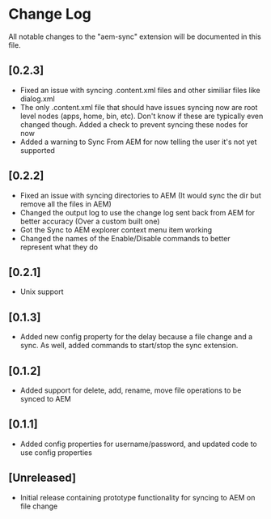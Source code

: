 # Change Log
All notable changes to the "aem-sync" extension will be documented in this file.

## [0.2.3]
- Fixed an issue with syncing .content.xml files and other similiar files like dialog.xml
- The only .content.xml file that should have issues syncing now are root level nodes (apps, home, bin, etc).  Don't know if these are typically even changed though. 
    Added a check to prevent syncing these nodes for now
- Added a warning to Sync From AEM for now telling the user it's not yet supported

## [0.2.2]
- Fixed an issue with syncing directories to AEM (It would sync the dir but remove all the files in AEM)
- Changed the output log to use the change log sent back from AEM for better accuracy (Over a custom built one)
- Got the Sync to AEM explorer context menu item working
- Changed the names of the Enable/Disable commands to better represent what they do

## [0.2.1]
- Unix support

## [0.1.3]
- Added new config property for the delay because a file change and a sync.  As well, added commands to start/stop the sync extension.

## [0.1.2]
- Added support for delete, add, rename, move file operations to be synced to AEM

## [0.1.1]
- Added config properties for username/password, and updated code to use config properties

## [Unreleased]
- Initial release containing prototype functionality for syncing to AEM on file change